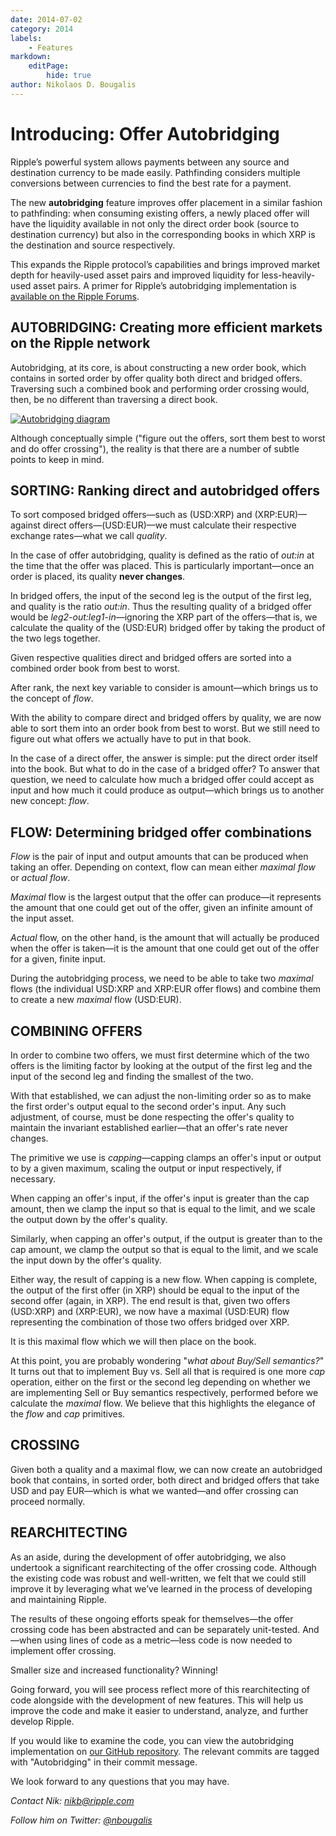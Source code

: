 ```yaml
---
date: 2014-07-02
category: 2014
labels:
    - Features
markdown:
    editPage:
        hide: true
author: Nikolaos D. Bougalis
---
```

# Introducing: Offer Autobridging

Ripple’s powerful system allows payments between any source and destination currency to be made easily. Pathfinding considers multiple conversions between currencies to find the best rate for a payment.

The new **autobridging** feature improves offer placement in a similar fashion to pathfinding: when consuming existing offers, a newly placed offer will have the liquidity available in not only the direct order book (source to destination currency) but also in the corresponding books in which XRP is the destination and source respectively.

This expands the Ripple protocol’s capabilities and brings improved market depth for heavily-used asset pairs and improved liquidity for less-heavily-used asset pairs. A primer for Ripple’s autobridging implementation is [available on the Ripple Forums](https://ripple.com/forum/viewtopic.php?f=1&amp;t=7127).

## AUTOBRIDGING: Creating more efficient markets on the Ripple network

Autobridging, at its core, is about constructing a new order book, which contains in sorted order by offer quality both direct and bridged offers. Traversing such a combined book and performing order crossing would, then, be no different than traversing a direct book.

[![Autobridging diagram](https://cdn.ripple.com/wp-content/uploads/2014/07/autobridging-graphic.png)](https://cdn.ripple.com/wp-content/uploads/2014/07/autobridging-graphic.png)

Although conceptually simple ("figure out the offers, sort them best to worst and do offer crossing"), the reality is that there are a number of subtle points to keep in mind.

## SORTING: Ranking direct and autobridged offers

To sort composed bridged offers—such as (USD:XRP) and (XRP:EUR)—against direct offers—(USD:EUR)—we must calculate their respective exchange rates—what we call _quality_.

In the case of offer autobridging, quality is defined as the ratio of _out:in_ at the time that the offer was placed. This is particularly important—once an order is placed, its quality **never changes**.

In bridged offers, the input of the second leg is the output of the first leg, and quality is the ratio _out:in_. Thus the resulting quality of a bridged offer would be _leg2-out:leg1-in_—ignoring the XRP part of the offers—that is, we calculate the quality of the (USD:EUR) bridged offer by taking the product of the two legs together.

Given respective qualities direct and bridged offers are sorted into a combined order book from best to worst.

After rank, the next key variable to consider is amount—which brings us to the concept of _flow_.

With the ability to compare direct and bridged offers by quality, we are now able to sort them into an order book from best to worst. But we still need to figure out what offers we actually have to put in that book.

In the case of a direct offer, the answer is simple: put the direct order itself into the book. But what to do in the case of a bridged offer? To answer that question, we need to calculate how much a bridged offer could accept as input and how much it could produce as output—which brings us to another new concept: _flow_.

## FLOW: Determining bridged offer combinations

_Flow_ is the pair of input and output amounts that can be produced when taking an offer. Depending on context, flow can mean either _maximal flow_ or _actual flow_.

_Maximal_ flow is the largest output that the offer can produce—it represents the amount that one could get out of the offer, given an infinite amount of the input asset.

_Actual_ flow, on the other hand, is the amount that will actually be produced when the offer is taken—it is the amount that one could get out of the offer for a given, finite input.

During the autobridging process, we need to be able to take two _maximal_ flows (the individual USD:XRP and XRP:EUR offer flows) and combine them to create a new _maximal_ flow (USD:EUR).

## COMBINING OFFERS

In order to combine two offers, we must first determine which of the two offers is the limiting factor by looking at the output of the first leg and the input of the second leg and finding the smallest of the two.

With that established, we can adjust the non-limiting order so as to make the first order's output equal to the second order's input. Any such adjustment, of course, must be done respecting the offer's quality to maintain the invariant established earlier—that an offer's rate never changes.

The primitive we use is _capping_—capping clamps an offer's input or output to by a given maximum, scaling the output or input respectively, if necessary.

When capping an offer's input, if the offer's input is greater than the cap amount, then we clamp the input so that is equal to the limit, and we scale the output down by the offer's quality.

Similarly, when capping an offer's output, if the output is greater than to the cap amount, we clamp the output so that is equal to the limit, and we scale the input down by the offer's quality.

Either way, the result of capping is a new flow. When capping is complete, the output of the first offer (in XRP) should be equal to the input of the second offer (again, in XRP). The end result is that, given two offers (USD:XRP) and (XRP:EUR), we now have a maximal (USD:EUR) flow representing the combination of those two offers bridged over XRP.

It is this maximal flow which we will then place on the book.

At this point, you are probably wondering "_what about Buy/Sell semantics?_" It turns out that to implement Buy vs. Sell all that is required is one more _cap_ operation, either on the first or the second leg depending on whether we are implementing Sell or Buy semantics respectively, performed before we calculate the _maximal_ flow. We believe that this highlights the elegance of the _flow_ and _cap_ primitives.

## CROSSING

Given both a quality and a maximal flow, we can now create an autobridged book that contains, in sorted order, both direct and bridged offers that take USD and pay EUR—which is what we wanted—and offer crossing can proceed normally.

## REARCHITECTING

As an aside, during the development of offer autobridging, we also undertook a significant rearchitecting of the offer crossing code. Although the existing code was robust and well-written, we felt that we could still improve it by leveraging what we’ve learned in the process of developing and maintaining Ripple.

The results of these ongoing efforts speak for themselves—the offer crossing code has been abstracted and can be separately unit-tested. And—when using lines of code as a metric—less code is now needed to implement offer crossing.

Smaller size and increased functionality? Winning!

Going forward, you will see process reflect more of this rearchitecting of code alongside with the development of new features. This will help us improve the code and make it easier to understand, analyze, and further develop Ripple.

If you would like to examine the code, you can view the autobridging implementation on [our GitHub repository](https://github.com/ripple/rippled/commits/develop). The relevant commits are tagged with "Autobridging" in their commit message.

We look forward to any questions that you may have.

_Contact Nik: <nikb@ripple.com>_

_Follow him on Twitter: [@nbougalis](https://twitter.com/nbougalis)_
